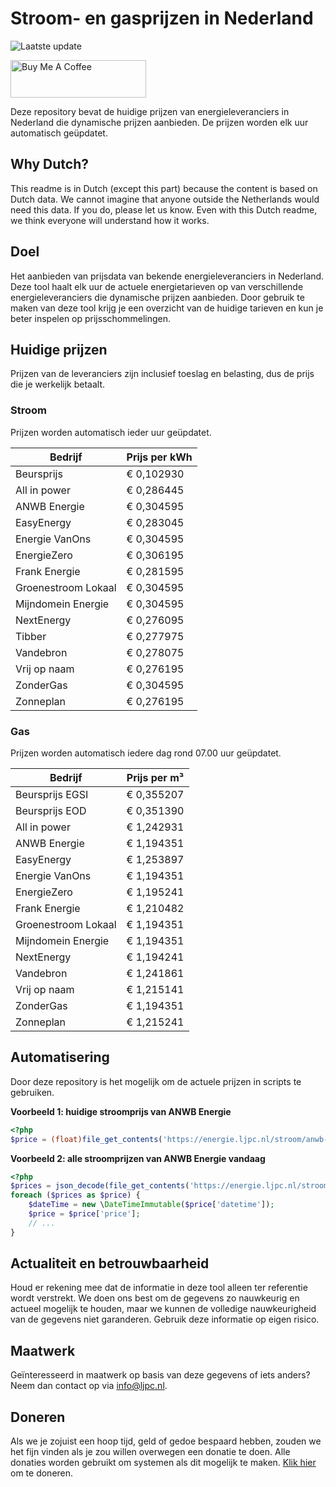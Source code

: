 # Stroom- en gasprijzen in Nederland

![Laatste update](https://img.shields.io/badge/laatste%20update-2024--08--04%2023%3A00%20CET-brightgreen)

<a href="https://www.buymeacoffee.com/Lars-" target="_blank"><img src="https://cdn.buymeacoffee.com/buttons/v2/default-orange.png" alt="Buy Me A Coffee" height="60" style="height: 60px !important;width: 217px !important;" ></a>

Deze repository bevat de huidige prijzen van energieleveranciers in Nederland die dynamische prijzen aanbieden. De prijzen worden elk uur automatisch geüpdatet.

## Why Dutch?

This readme is in Dutch (except this part) because the content is based on Dutch data. We cannot imagine that anyone outside the Netherlands would need this data. If you do, please let us know. Even with this Dutch readme, we think
everyone will understand how it works.

## Doel

Het aanbieden van prijsdata van bekende energieleveranciers in Nederland. Deze tool haalt elk uur de actuele energietarieven op van verschillende energieleveranciers die dynamische prijzen aanbieden. Door gebruik te maken van deze tool
krijg je een overzicht van de huidige tarieven en kun je beter inspelen op prijsschommelingen.

## Huidige prijzen

Prijzen van de leveranciers zijn inclusief toeslag en belasting, dus de prijs die je werkelijk betaalt.

### Stroom

Prijzen worden automatisch ieder uur geüpdatet.

 Bedrijf | Prijs per kWh 
---------|---------------
Beursprijs | € 0,102930
All in power | € 0,286445
ANWB Energie | € 0,304595
EasyEnergy | € 0,283045
Energie VanOns | € 0,304595
EnergieZero | € 0,306195
Frank Energie | € 0,281595
Groenestroom Lokaal | € 0,304595
Mijndomein Energie | € 0,304595
NextEnergy | € 0,276095
Tibber | € 0,277975
Vandebron | € 0,278075
Vrij op naam | € 0,276195
ZonderGas | € 0,304595
Zonneplan | € 0,276195


### Gas

Prijzen worden automatisch iedere dag rond 07.00 uur geüpdatet.

 Bedrijf | Prijs per m³ 
---------|--------------
Beursprijs EGSI | € 0,355207
Beursprijs EOD | € 0,351390
All in power | € 1,242931
ANWB Energie | € 1,194351
EasyEnergy | € 1,253897
Energie VanOns | € 1,194351
EnergieZero | € 1,195241
Frank Energie | € 1,210482
Groenestroom Lokaal | € 1,194351
Mijndomein Energie | € 1,194351
NextEnergy | € 1,194241
Vandebron | € 1,241861
Vrij op naam | € 1,215141
ZonderGas | € 1,194351
Zonneplan | € 1,215241


## Automatisering

Door deze repository is het mogelijk om de actuele prijzen in scripts te gebruiken.

**Voorbeeld 1: huidige stroomprijs van ANWB Energie**

```php
<?php
$price = (float)file_get_contents('https://energie.ljpc.nl/stroom/anwb-energie-nu.txt');

```

**Voorbeeld 2: alle stroomprijzen van ANWB Energie vandaag**

```php
<?php
$prices = json_decode(file_get_contents('https://energie.ljpc.nl/stroom/all-in-power-vandaag.json'),true);
foreach ($prices as $price) {
    $dateTime = new \DateTimeImmutable($price['datetime']);
    $price = $price['price'];
    // ...
}
```

## Actualiteit en betrouwbaarheid

Houd er rekening mee dat de informatie in deze tool alleen ter referentie wordt verstrekt. We doen ons best om de gegevens zo nauwkeurig en actueel mogelijk te houden, maar we kunnen de volledige nauwkeurigheid van de gegevens niet
garanderen. Gebruik deze informatie op eigen risico.

## Maatwerk

Geïnteresseerd in maatwerk op basis van deze gegevens of iets anders? Neem dan contact op
via [info@ljpc.nl](mailto:info@ljpc.nl?subject=Energie%20prijzen).

## Doneren

Als we je zojuist een hoop tijd, geld of gedoe bespaard hebben, zouden we het fijn vinden als je zou willen overwegen een
donatie te doen. Alle donaties worden gebruikt om systemen als dit mogelijk te
maken. [Klik hier](https://www.buymeacoffee.com/Lars-) om te doneren.
